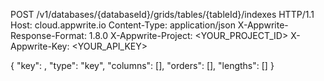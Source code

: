 POST /v1/databases/{databaseId}/grids/tables/{tableId}/indexes HTTP/1.1
Host: cloud.appwrite.io
Content-Type: application/json
X-Appwrite-Response-Format: 1.8.0
X-Appwrite-Project: <YOUR_PROJECT_ID>
X-Appwrite-Key: <YOUR_API_KEY>

{
  "key": ,
  "type": "key",
  "columns": [],
  "orders": [],
  "lengths": []
}
